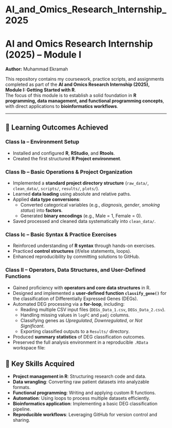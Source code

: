 # AI_and_Omics_Research_Internship_2025
 
# AI and Omics Research Internship (2025) – Module I  
**Author:** Muhammad Ekramah  

This repository contains my coursework, practice scripts, and assignments completed as part of the **AI and Omics Research Internship (2025), Module I: Getting Started with R**.  
The focus of this module is to establish a solid foundation in **R programming, data management, and functional programming concepts**, with direct applications to **bioinformatics workflows**.  

---

## 📘 Learning Outcomes Achieved  

### Class Ia – Environment Setup
- Installed and configured **R**, **RStudio**, and **Rtools**.  
- Created the first structured **R Project environment**.  

### Class Ib – Basic Operations & Project Organization
- Implemented a **standard project directory structure** (`raw_data/`, `clean_data/`, `scripts/`, `results/`, `plots/`).  
- Learned **data loading** using absolute and relative paths.  
- Applied **data type conversions**:
  - Converted categorical variables (e.g., *diagnosis*, *gender*, *smoking status*) into **factors**.  
  - Generated **binary encodings** (e.g., Male = 1, Female = 0).  
- Saved processed and cleaned data systematically into `clean_data/`.  

### Class Ic – Basic Syntax & Practice Exercises
- Reinforced understanding of **R syntax** through hands-on exercises.  
- Practiced **control structures** (if/else statements, loops).  
- Enhanced reproducibility by committing solutions to GitHub.  

### Class II – Operators, Data Structures, and User-Defined Functions
- Gained proficiency with **operators and core data structures** in R.  
- Designed and implemented a **user-defined function `classify_gene()`** for the classification of Differentially Expressed Genes (DEGs).  
- Automated DEG processing via a **for-loop**, including:
  - Reading multiple CSV input files (`DEGs_Data_1.csv`, `DEGs_Data_2.csv`).  
  - Handling missing values in `logFC` and `padj` columns.  
  - Classifying genes as *Upregulated*, *Downregulated*, or *Not Significant*.  
  - Exporting classified outputs to a `Results/` directory.  
- Produced **summary statistics** of DEG classification outcomes.  
- Preserved the full analysis environment in a reproducible `.RData` workspace file:  



## 🎯 Key Skills Acquired
- **Project management in R**: Structuring research code and data.  
- **Data wrangling**: Converting raw patient datasets into analyzable formats.  
- **Functional programming**: Writing and applying custom R functions.  
- **Automation**: Using loops to process multiple datasets efficiently.  
- **Bioinformatics application**: Implementing a basic DEG classification pipeline.  
- **Reproducible workflows**: Leveraging GitHub for version control and sharing.  
